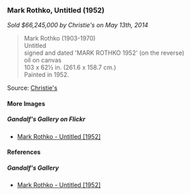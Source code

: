 

### Mark Rothko, Untitled (1952)



*Sold $66,245,000 by Christie's on May 13th, 2014*

> Mark Rothko (1903-1970)  
> Untitled  
> signed and dated 'MARK ROTHKO 1952' (on the reverse)  
> oil on canvas  
> 103 x 62½ in. (261.6 x 158.7 cm.)  
> Painted in 1952.  

Source: [Christie's](https://www.christies.com/lot/lot-5792529)

#### More Images

##### Gandalf's Gallery on Flickr

* [Mark Rothko - Untitled [1952]](https://www.flickr.com/photos/gandalfsgallery/27744325407)

#### References

##### Gandalf's Gallery

* [Mark Rothko - Untitled [1952]](https://gandalfsgallery.blogspot.com/2018/06/mark-rothko-untitled-1952.html)
